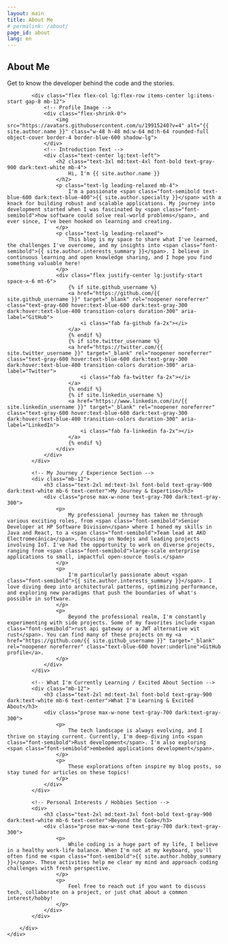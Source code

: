 ```yaml
---
layout: main
title: About Me
# permalink: /about/
page_id: about
lang: en
---
```


<!-- About Me Hero Section -->
<section class="bg-gradient-to-r from-blue-600 to-purple-700 text-white py-16 md:py-24 rounded-b-3xl shadow-xl">
    <div class="container mx-auto px-4 text-center">
        <h1 class="text-4xl md:text-5xl lg:text-6xl font-extrabold leading-tight mb-4">
            About Me
        </h1>
        <p class="text-lg md:text-xl opacity-90 max-w-3xl mx-auto">
            Get to know the developer behind the code and the stories.
        </p>
    </div>
</section>

<!-- Main About Content Section -->
<section class="py-12 md:py-16 bg-gray-50 dark:bg-gray-900">
    <div class="container mx-auto px-4">
        <div class="bg-white dark:bg-gray-800 rounded-xl shadow-lg p-6 md:p-10 lg:p-12 text-gray-800 dark:text-gray-200">

            <div class="flex flex-col lg:flex-row items-center lg:items-start gap-8 mb-12">
                <!-- Profile Image -->
                <div class="flex-shrink-0">
                    <img src="https://avatars.githubusercontent.com/u/19915240?v=4" alt="{{ site.author.name }}" class="w-48 h-48 md:w-64 md:h-64 rounded-full object-cover border-4 border-blue-600 shadow-lg">
                </div>
                <!-- Introduction Text -->
                <div class="text-center lg:text-left">
                    <h2 class="text-3xl md:text-4xl font-bold text-gray-900 dark:text-white mb-4">
                        Hi, I'm {{ site.author.name }}
                    </h2>
                    <p class="text-lg leading-relaxed mb-4">
                        I'm a passionate <span class="font-semibold text-blue-600 dark:text-blue-400">{{ site.author.specialty }}</span> with a knack for building robust and scalable applications. My journey into development started when I was fascinated by <span class="font-semibold">how software could solve real-world problems</span>, and ever since, I've been hooked on learning and creating.
                    </p>
                    <p class="text-lg leading-relaxed">
                        This blog is my space to share what I've learned, the challenges I've overcome, and my insights into <span class="font-semibold">{{ site.author.interests_summary }}</span>. I believe in continuous learning and open knowledge sharing, and I hope you find something valuable here!
                    </p>
                    <div class="flex justify-center lg:justify-start space-x-6 mt-6">
                        {% if site.github_username %}
                        <a href="https://github.com/{{ site.github_username }}" target="_blank" rel="noopener noreferrer" class="text-gray-600 hover:text-blue-600 dark:text-gray-300 dark:hover:text-blue-400 transition-colors duration-300" aria-label="GitHub">
                            <i class="fab fa-github fa-2x"></i>
                        </a>
                        {% endif %}
                        {% if site.twitter_username %}
                        <a href="https://twitter.com/{{ site.twitter_username }}" target="_blank" rel="noopener noreferrer" class="text-gray-600 hover:text-blue-600 dark:text-gray-300 dark:hover:text-blue-400 transition-colors duration-300" aria-label="Twitter">
                            <i class="fab fa-twitter fa-2x"></i>
                        </a>
                        {% endif %}
                        {% if site.linkedin_username %}
                        <a href="https://www.linkedin.com/in/{{ site.linkedin_username }}" target="_blank" rel="noopener noreferrer" class="text-gray-600 hover:text-blue-600 dark:text-gray-300 dark:hover:text-blue-400 transition-colors duration-300" aria-label="LinkedIn">
                            <i class="fab fa-linkedin fa-2x"></i>
                        </a>
                        {% endif %}
                    </div>
                </div>
            </div>

            <!-- My Journey / Experience Section -->
            <div class="mb-12">
                <h3 class="text-2xl md:text-3xl font-bold text-gray-900 dark:text-white mb-6 text-center">My Journey & Expertise</h3>
                <div class="prose max-w-none text-gray-700 dark:text-gray-300">
                    <p>
                        My professional journey has taken me through various exciting roles, from <span class="font-semibold">Senior Developer at HP Software Division</span> where I honed my skills in Java and React, to a <span class="font-semibold">Team lead at AKO Electromecánica</span>, focusing on Nodejs and leading projects involving IoT. I've had the opportunity to work on diverse projects, ranging from <span class="font-semibold">large-scale enterprise applications to small, impactful open-source tools.</span>
                    </p>
                    <p>
                        I'm particularly passionate about <span class="font-semibold">{{ site.author.interests_summary }}</span>. I love diving deep into architectural patterns, optimizing performance, and exploring new paradigms that push the boundaries of what's possible in software.
                    </p>
                    <p>
                        Beyond the professional realm, I'm constantly experimenting with side projects. Some of my favorites include <span class="font-semibold">rust api gateway or a JWT alternative wit rust</span>. You can find many of these projects on my <a href="https://github.com/{{ site.github_username }}" target="_blank" rel="noopener noreferrer" class="text-blue-600 hover:underline">GitHub profile</a>.
                    </p>
                </div>
            </div>

            <!-- What I'm Currently Learning / Excited About Section -->
            <div class="mb-12">
                <h3 class="text-2xl md:text-3xl font-bold text-gray-900 dark:text-white mb-6 text-center">What I'm Learning & Excited About</h3>
                <div class="prose max-w-none text-gray-700 dark:text-gray-300">
                    <p>
                        The tech landscape is always evolving, and I thrive on staying current. Currently, I'm deep-diving into <span class="font-semibold">Rust development</span>. I'm also exploring <span class="font-semibold">embeded applications development</span>.
                    </p>
                    <p>
                        These explorations often inspire my blog posts, so stay tuned for articles on these topics!
                    </p>
                </div>
            </div>

            <!-- Personal Interests / Hobbies Section -->
            <div>
                <h3 class="text-2xl md:text-3xl font-bold text-gray-900 dark:text-white mb-6 text-center">Beyond the Code</h3>
                <div class="prose max-w-none text-gray-700 dark:text-gray-300">
                    <p>
                        While coding is a huge part of my life, I believe in a healthy work-life balance. When I'm not at my keyboard, you'll often find me <span class="font-semibold">{{ site.author.hobby_summary }}</span>. These activities help me clear my mind and approach coding challenges with fresh perspective.
                    </p>
                    <p>
                        Feel free to reach out if you want to discuss tech, collaborate on a project, or just chat about a common interest/hobby!
                    </p>
                </div>
            </div>

        </div>
    </div>
</section>